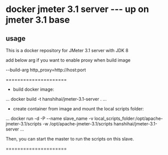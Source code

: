 # docker jmeter 3.1 server --- up on jmeter 3.1 base

## usage

This is a docker repository for JMeter 3.1 server with JDK 8

add below arg if you want to enable proxy when build image

--build-arg http_proxy=http://host:port

=====================

* build docker image:

...
docker build -t hanshihai/jmeter-3.1-server .
...

* create container from image and mount the local scripts folder:

...
docker run -d -P --name slave_name -v local_scripts_folder:/opt/apache-jmeter-3.1/scripts -w /opt/apache-jmeter-3.1/scripts hanshihai/jmeter-3.1-server
...

Then, you can start the master to run the scripts on this slave.

=====================
